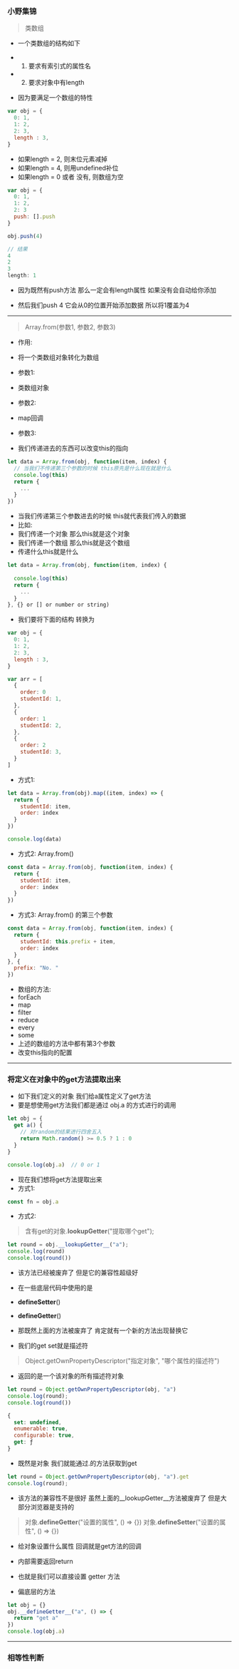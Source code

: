### 小野集锦

> 类数组
- 一个类数组的结构如下
- 1. 要求有索引式的属性名
- 2. 要求对象中有length

- 因为要满足一个数组的特性

```js
var obj = {
  0: 1,
  1: 2,
  2: 3,
  length : 3,
}
```

- 如果length = 2, 则末位元素减掉
- 如果length = 4, 则用undefined补位
- 如果length = 0 或者 没有, 则数组为空


```js
var obj = {
  0: 1,
  1: 2,
  2: 3
  push: [].push
}

obj.push(4)

// 结果
4
2
3
length: 1
```

- 因为既然有push方法 那么一定会有length属性 如果没有会自动给你添加

- 然后我们push 4 它会从0的位置开始添加数据 所以将1覆盖为4

----------------

> Array.from(参数1, 参数2, 参数3)
- 作用:
- 将一个类数组对象转化为数组

- 参数1:
- 类数组对象

- 参数2:
- map回调

- 参数3:
- 我们传递进去的东西可以改变this的指向
```js
let data = Array.from(obj, function(item, index) {
  // 当我们不传递第三个参数的时候 this原先是什么现在就是什么
  console.log(this)
  return {
    ...
  }
})
```

- 当我们传递第三个参数进去的时候 this就代表我们传入的数据 
- 比如:
- 我们传递一个对象 那么this就是这个对象
- 我们传递一个数组 那么this就是这个数组
- 传递什么this就是什么

```js
let data = Array.from(obj, function(item, index) {
 
  console.log(this)
  return {
    ...
  }
}, {} or [] or number or string)
```


- 我们要将下面的结构 转换为 
```js
var obj = {
  0: 1,
  1: 2,
  2: 3,
  length : 3,
}

var arr = [
  {
    order: 0
    studentId: 1,
  },
  {
    order: 1
    studentId: 2,
  },
  {
    order: 2
    studentId: 3,
  }
]
```

- 方式1:
```js
let data = Array.from(obj).map((item, index) => {
  return {
    studentId: item,
    order: index
  }
})

console.log(data)
```

- 方式2: Array.from()
```js
const data = Array.from(obj, function(item, index) {
  return {
    studentId: item,
    order: index
  }
})
```

- 方式3: Array.from() 的第三个参数
```js
const data = Array.from(obj, function(item, index) {
  return {
    studentId: this.prefix + item,
    order: index
  }
}, {
  prefix: "No. "
})
```

- 数组的方法:
- forEach
- map
- filter
- reduce
- every
- some
- 上述的数组的方法中都有第3个参数
- 改变this指向的配置

----------------

### 将定义在对象中的get方法提取出来

- 如下我们定义的对象 我们给a属性定义了get方法 
- 要是想使用get方法我们都是通过 obj.a 的方式进行的调用
```js
let obj = {
  get a() {
    // 对random的结果进行四舍五入
    return Math.random() >= 0.5 ? 1 : 0
  }
}

console.log(obj.a)  // 0 or 1
```

- 现在我们想将get方法提取出来
- 方式1:
```js
const fn = obj.a
```

- 方式2:
> 含有get的对象.__lookupGetter__("提取哪个get");
```js
let round = obj.__lookupGetter__("a");
console.log(round)
console.log(round())
```

- 该方法已经被废弃了 但是它的兼容性超级好
- 在一些底层代码中使用的是
- __defineSetter__()
- __defineGetter__()

- 那既然上面的方法被废弃了 肯定就有一个新的方法出现替换它
- 我们的get set就是描述符

> Object.getOwnPropertyDescriptor("指定对象", "哪个属性的描述符")
- 返回的是一个该对象的所有描述符对象

```js
let round = Object.getOwnPropertyDescriptor(obj, "a")
console.log(round);
console.log(round())

{
  set: undefined, 
  enumerable: true, 
  configurable: true, 
  get: ƒ
}
```

- 既然是对象 我们就能通过.的方法获取到get
```js
let round = Object.getOwnPropertyDescriptor(obj, "a").get
console.log(round);
```

- 该方法的兼容性不是很好 虽然上面的__lookupGetter__方法被废弃了 但是大部分浏览器是支持的


> 对象.__defineGetter__("设置的属性", () => {})
> 对象.__defineSetter__("设置的属性", () => {})
- 给对象设置什么属性 回调就是get方法的回调
- 内部需要返回return

- 也就是我们可以直接设置 getter 方法
- 偏底层的方法

```js 
let obj = {}
obj.__defineGetter__("a", () => {
  return "get a"
})
console.log(obj.a)
```

----------------

### 相等性判断